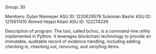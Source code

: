 Group: 30

Members:
    Dylan Niemeyer ASU ID: 1220629579
    Suleiman Bashir ASU ID: 1215611410
    Ahmed Hejazi Kilani ASU ID: 122274339

Description of program:
    The tool, called bchoc, is a command-line utility implemented in Python. It leverages blockchain technology to provide an immutable, auditable record of evidence handling, including adding, checking in, checking out, removing, and veriyfing items. 

